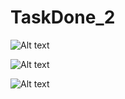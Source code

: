 # TaskDone_2

![Alt text](https://lh3.googleusercontent.com/1D1gu0zebtqX7AeDLIoatvnEjL0G0_Samwse3OQEwxW7N2jREmveKR73Qjt9v9CK8HDE3jjEZ1cvEyA=w1366-h672-rw "Login Activity")


![Alt text](https://lh4.googleusercontent.com/0jWEO7Fr1dTX0VobzxASk_Vwrcs3EuKAhpksc5wERigmv6IoQ_CdEZiPAx0qeiv_DR-8GlH6ishHLBk=w1366-h672-rw "Main Activity")

![Alt text](https://lh5.googleusercontent.com/r4iWL_XmyMVRMx7eyo6RgtLQnON3T31dWBceAb8BCiaPQn_dDqyw7BTHmPNADq7PN9h6WWlWwwhnir8=w1366-h672-rw "Main Page Web Application")


